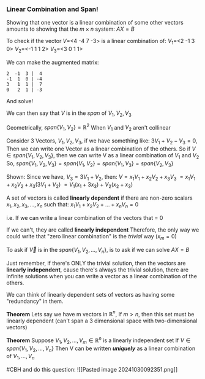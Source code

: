 ### Linear Combination and Span!

Showing that one vector is a linear combination of some other vectors amounts to showing that the $m\times n$ system: $AX=B$

To check if the vector $V=$<4 -4 7 -3> is a linear combination of:
$V_1=$<2 -1 3 0>
$V_2=$<-1 1 1 2>
$V_3=$<3 0 1 1>

We can make the augmented matrix:
```Matrix
2  -1  3 |  4
-1  1  0 | -4
3   1  1 |  7
0   2  1 | -3
```
And solve!

We can then say that $V$ is in the *span* of $V_1, V_2, V_3$

Geometrically, 
$span\{V_1, V_2\} = \mathbb{R}^2$
When $V_1$ and $V_2$ aren't collinear

Consider 3 Vectors, $V_1, V_2, V_3$,
if we have something like:
$3V_1 + V_2 - V_3 = 0$,
Then we can write one Vector as a linear combination of the others.
So if $V \in span\{V_1, V_2, V_3\}$, then we can write V as a linear combination of $V_1$ and $V_2$
	So, $span\{V_1, V_2, V_3\} = span\{V_1, V_2\} = span\{V_1, V_3\} =span\{V_2, V_3\}$

Shown:
Since we have, $V_3=3V_1+V_2$, then:
$V = x_1V_1 + x_2V_2 + x_3V_3$
$= x_1 V_1+ x_2V_2 + x_3(3V_1+V_2)$
$= V_1(x_1+3x_3) + V_2(x_2 + x_3)$

A set of vectors is called **linearly dependent** if there are non-zero scalars $x_1, x_2, x_3, ..., x_n$ such that:
$x_1V_1 + x_2V_2 + ... + x_nV_n = 0$

i.e. If we can write a linear combination of the vectors that = 0 

If we can't, they are called **linearly independent**
Therefore, the only way we could write that "zero linear combination" is the *trivial* way ($x_m=0$)


To ask if $\vec{V}$ is in the $span\{V_1, V_2,..., V_n\}$, is to ask if we can solve $AX=B$




Just remember, if there's ONLY the trivial solution, then the vectors are **linearly independent**, cause there's always the trivial solution, there are infinite solutions when you can write a vector as a linear combination of the others.

We can think of linearly dependent sets of vectors as having some "redundancy" in them.

**Theorem**
Lets say we have m vectors in $\mathbb{R}^n$, 
If $m > n$, then this set must be linearly dependent (can't span a 3 dimensional space with two-dimensional vectors)


**Theorem**
Suppose $V_1, V_2, ..., V_m \in \mathbb{R}^n$ is a linearly independent set 
If $V \in span\{V_1, V_2, ..., V_n\}$
Then V can be written ***uniquely*** as a linear combination of $V_1, ..., V_n$


#CBH and do this question:
![[Pasted image 20241030092351.png]]